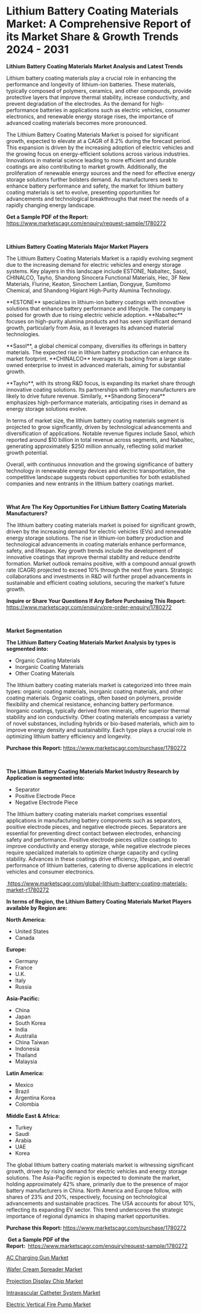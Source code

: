 <p><h1>Lithium Battery Coating Materials Market: A Comprehensive Report of its Market Share & Growth Trends 2024 - 2031</h1></p><p><strong>Lithium Battery Coating Materials Market Analysis and Latest Trends</strong></p>
<p><p>Lithium battery coating materials play a crucial role in enhancing the performance and longevity of lithium-ion batteries. These materials, typically composed of polymers, ceramics, and other compounds, provide protective layers that improve thermal stability, increase conductivity, and prevent degradation of the electrodes. As the demand for high-performance batteries in applications such as electric vehicles, consumer electronics, and renewable energy storage rises, the importance of advanced coating materials becomes more pronounced.</p><p>The Lithium Battery Coating Materials Market is poised for significant growth, expected to elevate at a CAGR of 8.2% during the forecast period. This expansion is driven by the increasing adoption of electric vehicles and the growing focus on energy-efficient solutions across various industries. Innovations in material science leading to more efficient and durable coatings are also contributing to market growth. Additionally, the proliferation of renewable energy sources and the need for effective energy storage solutions further bolsters demand. As manufacturers seek to enhance battery performance and safety, the market for lithium battery coating materials is set to evolve, presenting opportunities for advancements and technological breakthroughs that meet the needs of a rapidly changing energy landscape.</p></p>
<p><strong>Get a Sample PDF of the Report:&nbsp;</strong> <a href="https://www.marketscagr.com/enquiry/request-sample/1780272?utm_campaign=1615&utm_medium=2&utm_source=Github&utm_content=ia&utm_term=13102024&utm_id=lithium-battery-coating-materials">https://www.marketscagr.com/enquiry/request-sample/1780272</a></p>
<p>&nbsp;</p>
<p><strong>Lithium Battery Coating Materials Major Market Players</strong></p>
<p><p>The Lithium Battery Coating Materials Market is a rapidly evolving segment due to the increasing demand for electric vehicles and energy storage systems. Key players in this landscape include ESTONE, Nabaltec, Sasol, CHINALCO, Tayho, Shandong Sinocera Functional Materials, Hec, 3F New Materials, Flurine, Keaton, Sinochem Lantian, Dongyue, Sumitomo Chemical, and Shandong Higiant High-Purity Alumina Technology.</p><p>**ESTONE** specializes in lithium-ion battery coatings with innovative solutions that enhance battery performance and lifecycle. The company is poised for growth due to rising electric vehicle adoption. **Nabaltec** focuses on high-purity alumina products and has seen significant demand growth, particularly from Asia, as it leverages its advanced material technologies.</p><p>**Sasol**, a global chemical company, diversifies its offerings in battery materials. The expected rise in lithium battery production can enhance its market footprint. **CHINALCO** leverages its backing from a large state-owned enterprise to invest in advanced materials, aiming for substantial growth.</p><p>**Tayho**, with its strong R&D focus, is expanding its market share through innovative coating solutions. Its partnerships with battery manufacturers are likely to drive future revenue. Similarly, **Shandong Sinocera** emphasizes high-performance materials, anticipating rises in demand as energy storage solutions evolve.</p><p>In terms of market size, the lithium battery coating materials segment is projected to grow significantly, driven by technological advancements and diversification of applications. Notable revenue figures include Sasol, which reported around $10 billion in total revenue across segments, and Nabaltec, generating approximately $250 million annually, reflecting solid market growth potential.</p><p>Overall, with continuous innovation and the growing significance of battery technology in renewable energy devices and electric transportation, the competitive landscape suggests robust opportunities for both established companies and new entrants in the lithium battery coatings market.</p></p>
<p>&nbsp;</p>
<p><strong>What Are The Key Opportunities For Lithium Battery Coating Materials Manufacturers?</strong></p>
<p><p>The lithium battery coating materials market is poised for significant growth, driven by the increasing demand for electric vehicles (EVs) and renewable energy storage solutions. The rise in lithium-ion battery production and technological advancements in coating materials enhance performance, safety, and lifespan. Key growth trends include the development of innovative coatings that improve thermal stability and reduce dendrite formation. Market outlook remains positive, with a compound annual growth rate (CAGR) projected to exceed 10% through the next five years. Strategic collaborations and investments in R&D will further propel advancements in sustainable and efficient coating solutions, securing the market's future growth.</p></p>
<p><strong>Inquire or Share Your Questions If Any Before Purchasing This Report:</strong> <a href="https://www.marketscagr.com/enquiry/pre-order-enquiry/1780272?utm_campaign=1615&utm_medium=2&utm_source=Github&utm_content=ia&utm_term=13102024&utm_id=lithium-battery-coating-materials">https://www.marketscagr.com/enquiry/pre-order-enquiry/1780272</a></p>
<p>&nbsp;</p>
<p><strong>Market Segmentation</strong></p>
<p><strong>The Lithium Battery Coating Materials Market Analysis by types is segmented into:</strong></p>
<p><ul><li>Organic Coating Materials</li><li>Inorganic Coating Materials</li><li>Other Coating Materials</li></ul></p>
<p><p>The lithium battery coating materials market is categorized into three main types: organic coating materials, inorganic coating materials, and other coating materials. Organic coatings, often based on polymers, provide flexibility and chemical resistance, enhancing battery performance. Inorganic coatings, typically derived from minerals, offer superior thermal stability and ion conductivity. Other coating materials encompass a variety of novel substances, including hybrids or bio-based materials, which aim to improve energy density and sustainability. Each type plays a crucial role in optimizing lithium battery efficiency and longevity.</p></p>
<p><strong>Purchase this Report:&nbsp;</strong><a href="https://www.marketscagr.com/purchase/1780272?utm_campaign=1615&utm_medium=2&utm_source=Github&utm_content=ia&utm_term=13102024&utm_id=lithium-battery-coating-materials">https://www.marketscagr.com/purchase/1780272</a></p>
<p>&nbsp;</p>
<p><strong>The Lithium Battery Coating Materials Market Industry Research by Application is segmented into:</strong></p>
<p><ul><li>Separator</li><li>Positive Electrode Piece</li><li>Negative Electrode Piece</li></ul></p>
<p><p>The lithium battery coating materials market comprises essential applications in manufacturing battery components such as separators, positive electrode pieces, and negative electrode pieces. Separators are essential for preventing direct contact between electrodes, enhancing safety and performance. Positive electrode pieces utilize coatings to improve conductivity and energy storage, while negative electrode pieces require specialized materials to optimize charge capacity and cycling stability. Advances in these coatings drive efficiency, lifespan, and overall performance of lithium batteries, catering to diverse applications in electric vehicles and consumer electronics.</p></p>
<p><a href="https://www.marketscagr.com/global-lithium-battery-coating-materials-market-r1780272?utm_campaign=1615&utm_medium=2&utm_source=Github&utm_content=ia&utm_term=13102024&utm_id=lithium-battery-coating-materials">&nbsp;https://www.marketscagr.com/global-lithium-battery-coating-materials-market-r1780272</a></p>
<p><strong>In terms of Region, the Lithium Battery Coating Materials Market Players available by Region are:</strong></p>
<p>
    <p> <strong> North America: </strong>
        <ul>
            <li>United States</li>
            <li>Canada</li>
        </ul>
        </p> 
    <p> <strong> Europe: </strong>
        <ul>
            <li>Germany</li>
            <li>France</li>
            <li>U.K.</li>
            <li>Italy</li>
            <li>Russia</li>
        </ul>
        </p> 
    <p> <strong> Asia-Pacific: </strong>
        <ul>
            <li>China</li>
            <li>Japan</li>
            <li>South Korea</li>
            <li>India</li>
            <li>Australia</li>
            <li>China Taiwan</li>
            <li>Indonesia</li>
            <li>Thailand</li>
            <li>Malaysia</li>
        </ul>
        </p> 
    <p> <strong> Latin America: </strong>
        <ul>
            <li>Mexico</li>
            <li>Brazil</li>
            <li>Argentina Korea</li>
            <li>Colombia</li>
        </ul>
        </p> 
    <p> <strong> Middle East & Africa: </strong>
        <ul>
            <li>Turkey</li>
            <li>Saudi</li>
            <li>Arabia</li>
            <li>UAE</li>
            <li>Korea</li>
        </ul>
    </p>
    </p>
<p><p>The global lithium battery coating materials market is witnessing significant growth, driven by rising demand for electric vehicles and energy storage solutions. The Asia-Pacific region is expected to dominate the market, holding approximately 42% share, primarily due to the presence of major battery manufacturers in China. North America and Europe follow, with shares of 23% and 20%, respectively, focusing on technological advancements and sustainable practices. The USA accounts for about 10%, reflecting its expanding EV sector. This trend underscores the strategic importance of regional dynamics in shaping market opportunities.</p></p>
<p><strong>Purchase this Report: </strong><a href="https://www.marketscagr.com/purchase/1780272?utm_campaign=1615&utm_medium=2&utm_source=Github&utm_content=ia&utm_term=13102024&utm_id=lithium-battery-coating-materials">https://www.marketscagr.com/purchase/1780272</a></p>
<p>&nbsp;<strong>Get a Sample PDF of the Report:&nbsp;&nbsp;</strong><a href="https://www.marketscagr.com/enquiry/request-sample/1780272?utm_campaign=1615&utm_medium=2&utm_source=Github&utm_content=ia&utm_term=13102024&utm_id=lithium-battery-coating-materials">https://www.marketscagr.com/enquiry/request-sample/1780272</a></p>
<p><strong></strong></p>
<p><p><a href="https://www.linkedin.com/pulse/ac-charging-gun-market-evolution-regional-adaptations-enhjc?utm_campaign=1615&utm_medium=2&utm_source=Github&utm_content=ia&utm_term=13102024&utm_id=lithium-battery-coating-materials">AC Charging Gun Market</a></p><p><a href="https://www.linkedin.com/pulse/global-wafer-cream-spreader-market-projected-grow-cagr-109-lrvrf?utm_campaign=1615&utm_medium=2&utm_source=Github&utm_content=ia&utm_term=13102024&utm_id=lithium-battery-coating-materials">Wafer Cream Spreader Market</a></p><p><a href="https://www.linkedin.com/pulse/booming-projection-display-chip-market-sector-analysis-growth-el3je?utm_campaign=1615&utm_medium=2&utm_source=Github&utm_content=ia&utm_term=13102024&utm_id=lithium-battery-coating-materials">Projection Display Chip Market</a></p><p><a href="https://www.linkedin.com/pulse/intravascular-catheter-system-market-evolution-future-outlook-p0dge?utm_campaign=1615&utm_medium=2&utm_source=Github&utm_content=ia&utm_term=13102024&utm_id=lithium-battery-coating-materials">Intravascular Catheter System Market</a></p><p><a href="https://www.linkedin.com/pulse/future-trends-global-electric-vertical-fire-pump-market-insights-afdfe?utm_campaign=1615&utm_medium=2&utm_source=Github&utm_content=ia&utm_term=13102024&utm_id=lithium-battery-coating-materials">Electric Vertical Fire Pump Market</a></p></p>